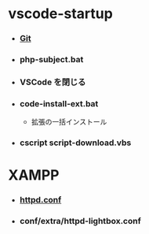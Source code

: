 # vscode-startup

- ### [Git](https://git-scm.com/)

- ### php-subject.bat

- ### VSCode を閉じる

- ### code-install-ext.bat
  - 拡張の一括インストール

- ### cscript script-download.vbs


# XAMPP

- ### [httpd.conf](https://regex101.com/r/qBqKdl/1)
- ### conf/extra/httpd-lightbox.conf

